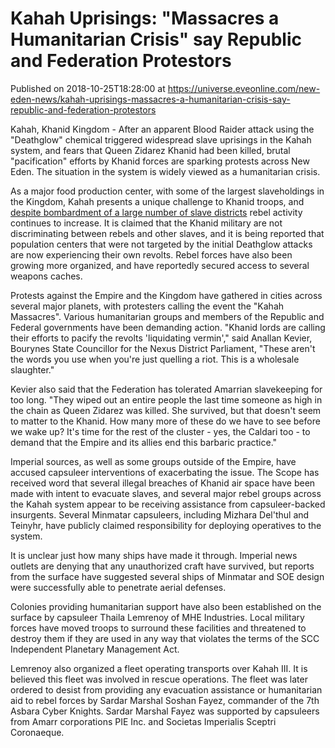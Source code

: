 # Kahah Uprisings: "Massacres a Humanitarian Crisis" say Republic and Federation Protestors
Published on 2018-10-25T18:28:00 at https://universe.eveonline.com/new-eden-news/kahah-uprisings-massacres-a-humanitarian-crisis-say-republic-and-federation-protestors

Kahah, Khanid Kingdom - After an apparent Blood Raider attack using the "Deathglow" chemical triggered widespread slave uprisings in the Kahah system, and fears that Queen Zidarez Khanid had been killed, brutal "pacification" efforts by Khanid forces are sparking protests across New Eden. The situation in the system is widely viewed as a humanitarian crisis.

As a major food production center, with some of the largest slaveholdings in the Kingdom, Kahah presents a unique challenge to Khanid troops, and [despite bombardment of a large number of slave districts](https://community.eveonline.com/news/news-channels/world-news/kahah-casualties-in-the-millions-deathglow-drug-linked-to-attacks-queen-zidarez-injured-but-safe/) rebel activity continues to increase. It is claimed that the Khanid military are not discriminating between rebels and other slaves, and it is being reported that population centers that were not targeted by the initial Deathglow attacks are now experiencing their own revolts. Rebel forces have also been growing more organized, and have reportedly secured access to several weapons caches.

Protests against the Empire and the Kingdom have gathered in cities across several major planets, with protesters calling the event the "Kahah Massacres". Various humanitarian groups and members of the Republic and Federal governments have been demanding action. "Khanid lords are calling their efforts to pacify the revolts 'liquidating vermin'," said Anallan Kevier, Bourynes State Councillor for the Nexus District Parliament, "These aren't the words you use when you're just quelling a riot. This is a wholesale slaughter."

Kevier also said that the Federation has tolerated Amarrian slavekeeping for too long. "They wiped out an entire people the last time someone as high in the chain as Queen Zidarez was killed. She survived, but that doesn't seem to matter to the Khanid. How many more of these do we have to see before we wake up? It's time for the rest of the cluster - yes, the Caldari too - to demand that the Empire and its allies end this barbaric practice."

Imperial sources, as well as some groups outside of the Empire, have accused capsuleer interventions of exacerbating the issue. The Scope has received word that several illegal breaches of Khanid air space have been made with intent to evacuate slaves, and several major rebel groups across the Kahah system appear to be receiving assistance from capsuleer-backed insurgents. Several Minmatar capsuleers, including Mizhara Del'thul and Teinyhr, have publicly claimed responsibility for deploying operatives to the system.

It is unclear just how many ships have made it through. Imperial news outlets are denying that any unauthorized craft have survived, but reports from the surface have suggested several ships of Minmatar and SOE design were successfully able to penetrate aerial defenses.

Colonies providing humanitarian support have also been established on the surface by capsuleer Thaila Lemrenoy of MHE Industries. Local military forces have moved troops to surround these facilities and threatened to destroy them if they are used in any way that violates the terms of the SCC Independent Planetary Management Act.

Lemrenoy also organized a fleet operating transports over Kahah III. It is believed this fleet was involved in rescue operations. The fleet was later ordered to desist from providing any evacuation assistance or humanitarian aid to rebel forces by Sardar Marshal Soshan Fayez, commander of the 7th Asbara Cyber Knights. Sardar Marshal Fayez was supported by capsuleers from Amarr corporations PIE Inc. and Societas Imperialis Sceptri Coronaeque.
